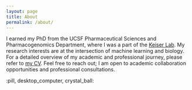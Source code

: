 ```yaml
---
layout: page
title: About
permalink: /about/
---
```


I earned my PhD from the UCSF Pharmaceutical Sciences and Pharmacogenomics Department, where I was a part of the [Keiser Lab](https://www.keiserlab.org/). My research interests are at the intersection of machine learning and biology. For a detailed overview of my academic and professional journey, please refer to [my CV](../docs/cv.pdf). Feel free to reach out; I am open to academic collaboration opportunities and professional consultations.

:pill, desktop_computer, crystal_ball: